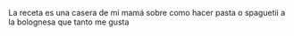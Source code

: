 La receta es una casera de mi mamá sobre como hacer pasta o spaguetii a la bolognesa que tanto me gusta